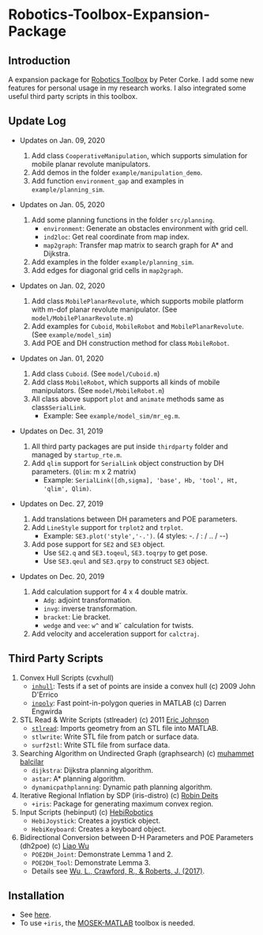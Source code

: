 # Robotics-Toolbox-Expansion-Package

## Introduction

A expansion package for [Robotics Toolbox](http://petercorke.com/wordpress/toolboxes/robotics-toolbox) by Peter Corke. I add some new features for personal usage in my research works. I also integrated some useful third party scripts in this toolbox. 

## Update Log

- Updates on Jan. 09, 2020
    1. Add class `CooperativeManipulation`, which supports simulation for mobile planar revolute manipulators.
    2. Add demos in the folder `example/manipulation_demo`.
    3. Add function `environment_gap` and examples in `example/planning_sim`.

- Updates on Jan. 05, 2020
    1. Add some planning functions in the folder `src/planning`.
    	- `environment`: Generate an obstacles environment with grid cell.
        - `ind2loc`: Get real coordinate from map index.
        - `map2graph`: Transfer map matrix to search graph for A* and Dijkstra.
    2. Add examples in the folder `example/planning_sim`.
    3. Add edges for diagonal grid cells in `map2graph`. 

- Updates on Jan. 02, 2020
    1. Add class `MobilePlanarRevolute`, which supports mobile platform with m-dof planar revolute manipulator. (See `model/MobilePlanarRevolute.m`)
    2. Add examples for `Cuboid`, `MobileRobot` and `MobilePlanarRevolute`. (See `example/model_sim`)
    3. Add POE and DH construction method for class `MobileRobot`.

- Updates on Jan. 01, 2020
	1. Add class `Cuboid`. (See `model/Cuboid.m`)
    2. Add class `MobileRobot`, which supports all kinds of mobile manipulators. (See `model/MobileRobot.m`) 
    3. All class above support `plot` and `animate` methods same as class`SerialLink`. 	
       - Example: See `example/model_sim/mr_eg.m`.

- Updates on Dec. 31, 2019
	1. All third party packages are put inside `thirdparty` folder and managed by `startup_rte.m`.
    2. Add `qlim` support for `SerialLink` object construction by DH parameters. (`Qlim`: m x 2 matrix)
       - Example: `SerialLink([dh,sigma], 'base', Hb, 'tool', Ht, 'qlim', Qlim)`.

- Updates on Dec. 27, 2019
    1. Add translations between DH parameters and POE parameters.
    2. Add `LineStyle` support for `trplot2` and `trplot`. 
       -  Example:  `SE3.plot('style','-.')`. (4 styles: -. / : / .. / --)
    3. Add pose support for `SE2` and `SE3` object. 
       - Use `SE2.q` and `SE3.toqeul`, `SE3.toqrpy` to get pose.
       - Use `SE3.qeul` and `SE3.qrpy` to construct `SE3` object.

- Updates on Dec. 20, 2019
    1. Add calculation support for  4 x 4 double matrix.
       - `Adg`: adjoint transformation.
       - `invg`:  inverse transformation.
       - `bracket`: Lie bracket.
       - `wedge` and `vee`: `w^` and `Wˇ` calculation for twists.
    2. Add velocity and acceleration support for `calctraj`.
    

## Third Party Scripts

1. Convex Hull Scripts (cvxhull)
	- [`inhull`](https://nl.mathworks.com/matlabcentral/fileexchange/10226-inhull ): Tests if a set of points are inside a convex hull (c) 2009 John D'Errico 
	- [`inpoly`](https://github.com/dengwirda/inpoly ): Fast point-in-polygon queries in MATLAB (c) Darren Engwirda 
2. STL Read & Write Scripts (stlreader) (c) 2011 [Eric Johnson](https://nl.mathworks.com/matlabcentral/profile/authors/2990507-eric-johnson)
	- [`stlread`](https://nl.mathworks.com/matlabcentral/fileexchange/22409-stl-file-reader): Imports geometry from an STL file into MATLAB.
	- `stlwrite`: Write STL file from patch or surface data.
	- `surf2stl`: Write STL file from surface data.
3. Searching Algorithm on Undirected Graph (graphsearch)  (c) [muhammet balcilar](https://nl.mathworks.com/matlabcentral/profile/authors/7269297-muhammet-balcilar)
    - `dijkstra`: Dijkstra planning algorithm.
    - `astar`: A* planning algorithm.
	- `dynamicpathplanning`: Dynamic path planning algorithm.
4. Iterative Regional Inflation by SDP (iris-distro) (c) [Robin Deits](https://github.com/rdeits)
    - `+iris`: Package for generating maximum convex region.
5. Input Scripts (hebinput) (c) [HebiRobotics](https://github.com/HebiRobotics/MatlabInput)
	- `HebiJoystick`: Creates a joystick object. 
	- `HebiKeyboard`: Creates a keyboard object.
6. Bidirectional Conversion between D-H Parameters and POE Parameters (dh2poe) (c) [Liao Wu](https://www.researchgate.net/profile/Liao_Wu4)
	- `POE2DH_Joint`: Demonstrate Lemma 1 and 2.
	- `POE2DH_Tool`: Demonstrate Lemma 3.
	- Details see [Wu, L., Crawford, R., & Roberts, J. (2017)](https://ieeexplore.ieee.org/document/7968294/).


## Installation

- See [here](https://github.com/star2dust/Robotics-Toolbox).
- To use `+iris`, the [MOSEK-MATLAB](https://github.com/star2dust/MOSEK-MATLAB) toolbox is needed.
